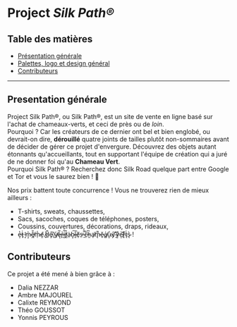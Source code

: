 # Project <em>Silk Path®</em>

## Table des matières 
* [Présentation générale](#presentation)
* [Palettes, logo et design général](#pldg)
* [Contributeurs](#contributor)
*******

<div id='presentation'/> 

## Presentation générale

Project Silk Path®, ou Silk Path®, est un site de vente en ligne basé sur l'achat de chameaux-verts, et ceci de près ou de <em>loin</em>.<br> 
Pourquoi ? Car les créateurs de ce dernier ont bel et bien englobé, ou devrait-on dire, <strong>dérouillé</strong> quatre joints de tailles plutôt non-sommaires avant de décider de gérer ce projet d'envergure. Découvrez des objets autant étonnants qu'accueillants, tout en supportant l'équipe de création qui a juré de ne donner foi qu'au <strong>Chameau Vert</strong>.<br>
Pourquoi Silk Path® ? Recherchez donc Silk Road quelque part entre Google et Tor et vous le saurez bien ! 🤠

Nos prix battent toute concurrence ! Vous ne trouverez rien de mieux ailleurs :
<ul>
<li>T-shirts, sweats, chaussettes,</li>
<li>Sacs, sacoches, coques de téléphones, posters,</li>
<li>Coussins, couvertures, décorations, draps, rideaux,</li>
<li>e̶͎̔t̷̟͑ ̵̝̒m̴̧͛ê̸̪̎m̷̜̾ḙ̸́ ̸̘͑d̷̲͊e̸̝̍ ̸̼̏v̸̱̈ę̶́̅r̷̥̀i̶̺͋t̸̰͒ȧ̷̹b̴͙͠l̵͈̇ȩ̸̏s̵̤̕ ̴̱̿c̶̜̏h̵̼͆a̸̖͘m̵̢͌ĕ̷̱a̸̻͑u̷̮̒x̸̡͠ ̴͉͛v̷͎̊e̶͎͝r̷͈͒t̴̨͗s̴͉̀ !</li>
</ul>

<div id='contributor'/> 

## Contributeurs

Ce projet a été mené à bien grâce à : 
* Dalia NEZZAR
* Ambre MAJOUREL
* Calixte REYMOND
* Théo GOUSSOT
* Yonnis PEYROUS
